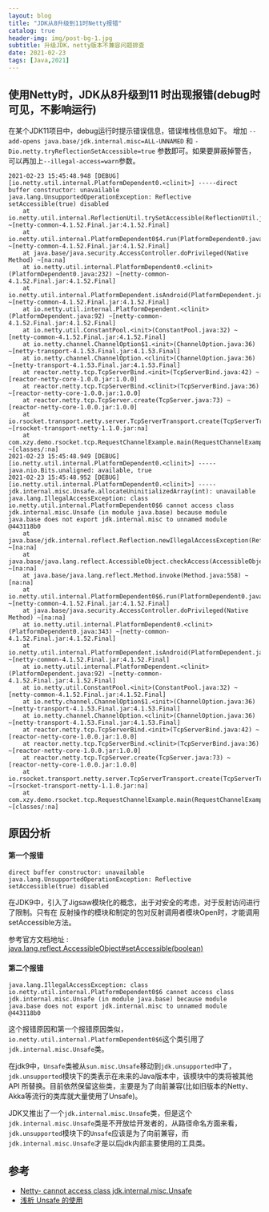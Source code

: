 ```yaml
---
layout: blog
title: "JDK从8升级到11时Netty报错"
catalog: true
header-img: img/post-bg-1.jpg
subtitle: 升级JDK，netty版本不兼容问题排查
date: 2021-02-23
tags: [Java,2021]
---
```


## 使用Netty时，JDK从8升级到11  时出现报错(debug时可见，不影响运行)

在某个JDK11项目中，debug运行时提示错误信息，错误堆栈信息如下。
增加 `--add-opens java.base/jdk.internal.misc=ALL-UNNAMED` 和 `-Dio.netty.tryReflectionSetAccessible=true` 参数即可。如果要屏蔽掉警告，可以再加上`--illegal-access=warn`参数。

```text
2021-02-23 15:45:48.948 [DEBUG] [io.netty.util.internal.PlatformDependent0.<clinit>] -----direct buffer constructor: unavailable
java.lang.UnsupportedOperationException: Reflective setAccessible(true) disabled
	at io.netty.util.internal.ReflectionUtil.trySetAccessible(ReflectionUtil.java:31) ~[netty-common-4.1.52.Final.jar:4.1.52.Final]
	at io.netty.util.internal.PlatformDependent0$4.run(PlatformDependent0.java:238) ~[netty-common-4.1.52.Final.jar:4.1.52.Final]
	at java.base/java.security.AccessController.doPrivileged(Native Method) ~[na:na]
	at io.netty.util.internal.PlatformDependent0.<clinit>(PlatformDependent0.java:232) ~[netty-common-4.1.52.Final.jar:4.1.52.Final]
	at io.netty.util.internal.PlatformDependent.isAndroid(PlatformDependent.java:289) ~[netty-common-4.1.52.Final.jar:4.1.52.Final]
	at io.netty.util.internal.PlatformDependent.<clinit>(PlatformDependent.java:92) ~[netty-common-4.1.52.Final.jar:4.1.52.Final]
	at io.netty.util.ConstantPool.<init>(ConstantPool.java:32) ~[netty-common-4.1.52.Final.jar:4.1.52.Final]
	at io.netty.channel.ChannelOption$1.<init>(ChannelOption.java:36) ~[netty-transport-4.1.53.Final.jar:4.1.53.Final]
	at io.netty.channel.ChannelOption.<clinit>(ChannelOption.java:36) ~[netty-transport-4.1.53.Final.jar:4.1.53.Final]
	at reactor.netty.tcp.TcpServerBind.<init>(TcpServerBind.java:42) ~[reactor-netty-core-1.0.0.jar:1.0.0]
	at reactor.netty.tcp.TcpServerBind.<clinit>(TcpServerBind.java:36) ~[reactor-netty-core-1.0.0.jar:1.0.0]
	at reactor.netty.tcp.TcpServer.create(TcpServer.java:73) ~[reactor-netty-core-1.0.0.jar:1.0.0]
	at io.rsocket.transport.netty.server.TcpServerTransport.create(TcpServerTransport.java:64) ~[rsocket-transport-netty-1.1.0.jar:na]
	at com.xzy.demo.rsocket.tcp.RequestChannelExample.main(RequestChannelExample.java:41) ~[classes/:na]
2021-02-23 15:45:48.949 [DEBUG] [io.netty.util.internal.PlatformDependent0.<clinit>] -----java.nio.Bits.unaligned: available, true
2021-02-23 15:45:48.952 [DEBUG] [io.netty.util.internal.PlatformDependent0.<clinit>] -----jdk.internal.misc.Unsafe.allocateUninitializedArray(int): unavailable
java.lang.IllegalAccessException: class io.netty.util.internal.PlatformDependent0$6 cannot access class jdk.internal.misc.Unsafe (in module java.base) because module java.base does not export jdk.internal.misc to unnamed module @443118b0
	at java.base/jdk.internal.reflect.Reflection.newIllegalAccessException(Reflection.java:361) ~[na:na]
	at java.base/java.lang.reflect.AccessibleObject.checkAccess(AccessibleObject.java:591) ~[na:na]
	at java.base/java.lang.reflect.Method.invoke(Method.java:558) ~[na:na]
	at io.netty.util.internal.PlatformDependent0$6.run(PlatformDependent0.java:352) ~[netty-common-4.1.52.Final.jar:4.1.52.Final]
	at java.base/java.security.AccessController.doPrivileged(Native Method) ~[na:na]
	at io.netty.util.internal.PlatformDependent0.<clinit>(PlatformDependent0.java:343) ~[netty-common-4.1.52.Final.jar:4.1.52.Final]
	at io.netty.util.internal.PlatformDependent.isAndroid(PlatformDependent.java:289) ~[netty-common-4.1.52.Final.jar:4.1.52.Final]
	at io.netty.util.internal.PlatformDependent.<clinit>(PlatformDependent.java:92) ~[netty-common-4.1.52.Final.jar:4.1.52.Final]
	at io.netty.util.ConstantPool.<init>(ConstantPool.java:32) ~[netty-common-4.1.52.Final.jar:4.1.52.Final]
	at io.netty.channel.ChannelOption$1.<init>(ChannelOption.java:36) ~[netty-transport-4.1.53.Final.jar:4.1.53.Final]
	at io.netty.channel.ChannelOption.<clinit>(ChannelOption.java:36) ~[netty-transport-4.1.53.Final.jar:4.1.53.Final]
	at reactor.netty.tcp.TcpServerBind.<init>(TcpServerBind.java:42) ~[reactor-netty-core-1.0.0.jar:1.0.0]
	at reactor.netty.tcp.TcpServerBind.<clinit>(TcpServerBind.java:36) ~[reactor-netty-core-1.0.0.jar:1.0.0]
	at reactor.netty.tcp.TcpServer.create(TcpServer.java:73) ~[reactor-netty-core-1.0.0.jar:1.0.0]
	at io.rsocket.transport.netty.server.TcpServerTransport.create(TcpServerTransport.java:64) ~[rsocket-transport-netty-1.1.0.jar:na]
	at com.xzy.demo.rsocket.tcp.RequestChannelExample.main(RequestChannelExample.java:41) ~[classes/:na]
```

## 原因分析

#### 第一个报错 

```text
direct buffer constructor: unavailable
java.lang.UnsupportedOperationException: Reflective setAccessible(true) disabled
```
在JDK9中，引入了Jigsaw模块化的概念，出于对安全的考虑，对于反射访问进行了限制。只有在
反射操作的模块和制定的包对反射调用者模块Open时，才能调用setAccessible方法。

参考官方文档地址 : [java.lang.reflect.AccessibleObject#setAccessible(boolean)](https://docs.oracle.com/en/java/javase/11/docs/api/java.base/java/lang/reflect/AccessibleObject.html#setAccessible(boolean))


#### 第二个报错

```text
java.lang.IllegalAccessException: class io.netty.util.internal.PlatformDependent0$6 cannot access class jdk.internal.misc.Unsafe (in module java.base) because module java.base does not export jdk.internal.misc to unnamed module @443118b0
```
这个报错原因和第一个报错原因类似，`io.netty.util.internal.PlatformDependent0$6`这个类引用了`jdk.internal.misc.Unsafe`类。

在jdk9中，`Unsafe`类被从`sun.misc.Unsafe`移动到`jdk.unsupported`中了，`jdk.unsupported`模块下的类表示在未来的Java版本中，该模块中的类将被其他 API 所替换。目前依然保留这些类，主要是为了向前兼容(比如旧版本的Netty、Akka等流行的类库就大量使用了Unsafe)。

JDK又推出了一个`jdk.internal.misc.Unsafe`类，但是这个`jdk.internal.misc.Unsafe`类是不开放给开发者的，从路径命名方面来看，`jdk.unsupported`模块下的`Unsafe`应该是为了向前兼容，而`jdk.internal.misc.Unsafe`才是以后jdk内部主要使用的工具类。


## 参考
+ [Netty- cannot access class jdk.internal.misc.Unsafe](https://stackoverflow.com/questions/57885828/netty-cannot-access-class-jdk-internal-misc-unsafe)
+ [浅析 Unsafe 的使用](https://segmentfault.com/a/1190000018037554)